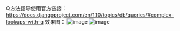 Q方法指导使用官方链接：https://docs.djangoproject.com/en/1.10/topics/db/queries/#complex-lookups-with-q
效果图：
![image](https://github.com/xiaoyaojjian/Py3ForRfResultAnalysis/blob/master/static/image/QQ图片20161115170357.png)
![image](https://github.com/xiaoyaojjian/Py3ForRfResultAnalysis/blob/master/static/image/QQ图片20161115165520.png)
